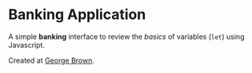 # Banking Application

A simple **banking** interface to review the *basics* of variables (`let`) using Javascript.

Created at [George Brown](https://www.georgebrown.ca/).
